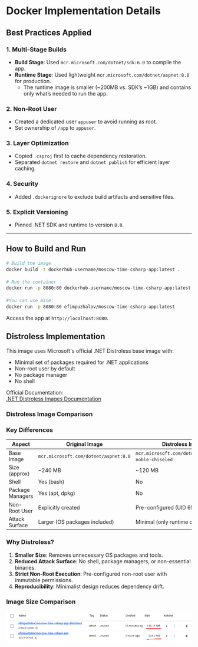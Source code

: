 # Docker Implementation Details

## Best Practices Applied

### 1. **Multi-Stage Builds**  

- **Build Stage**: Used `mcr.microsoft.com/dotnet/sdk:6.0` to compile the app.  
- **Runtime Stage**: Used lightweight `mcr.microsoft.com/dotnet/aspnet:8.0` for production.
  - The runtime image is smaller (~200MB vs. SDK’s ~1GB) and contains only what’s needed to run the app.  

### 2. **Non-Root User**  

- Created a dedicated user `appuser` to avoid running as root.  
- Set ownership of `/app` to `appuser`.  

### 3. **Layer Optimization**  

- Copied `.csproj` first to cache dependency restoration.  
- Separated `dotnet restore` and `dotnet publish` for efficient layer caching.  

### 4. **Security**  

- Added `.dockerignore` to exclude build artifacts and sensitive files.  

### 5. **Explicit Versioning**  

- Pinned .NET SDK and runtime to version `8.0`.  

---

## How to Build and Run

```bash
# Build the image
docker build -t dockerhub-username/moscow-time-csharp-app:latest .

# Run the container
docker run -p 8080:80 dockerhub-username/moscow-time-csharp-app:latest

#You can use mine:
docker run -p 8080:80 efimpuzhalov/moscow-time-csharp-app:latest
```

Access the app at `http://localhost:8080`.

## Distroless Implementation

This image uses Microsoft's official .NET Distroless base image with:

- Minimal set of packages required for .NET applications
- Non-root user by default
- No package manager
- No shell

Official Documentation:  
[.NET Distroless Images Documentation](https://github.com/dotnet/dotnet-docker/blob/main/documentation/distroless.md)

### Distroless Image Comparison

### Key Differences

| **Aspect**          | **Original Image**               | **Distroless Image**                     |
|----------------------|-----------------------------------|-------------------------------------------|
| Base Image           | `mcr.microsoft.com/dotnet/aspnet:8.0` | `mcr.microsoft.com/dotnet/aspnet:8.0-noble-chiseled` |
| Size (approx)        | ~240 MB                          | ~120 MB                                   |
| Shell                | Yes (bash)                       | No                                        |
| Package Managers     | Yes (apt, dpkg)                  | No                                        |
| Non-Root User        | Explicitly created               | Pre-configured (UID 65532)               |
| Attack Surface       | Larger (OS packages included)    | Minimal (only runtime dependencies)      |

### Why Distroless?

1. **Smaller Size**: Removes unnecessary OS packages and tools.  
2. **Reduced Attack Surface**: No shell, package managers, or non-essential binaries.  
3. **Strict Non-Root Execution**: Pre-configured non-root user with immutable permissions.  
4. **Reproducibility**: Minimalist design reduces dependency drift.  

### Image Size Comparison

![Image Size Comparison](csharp_distroless_comparison.png)
